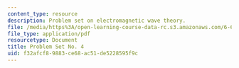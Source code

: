 ```yaml
---
content_type: resource
description: Problem set on electromagnetic wave theory.
file: /media/https%3A/open-learning-course-data-rc.s3.amazonaws.com/6-632-electromagnetic-wave-theory-spring-2003/f32afcf89883ce68ac51de5228595f9c_ps4.pdf
file_type: application/pdf
resourcetype: Document
title: Problem Set No. 4
uid: f32afcf8-9883-ce68-ac51-de5228595f9c
---
```

